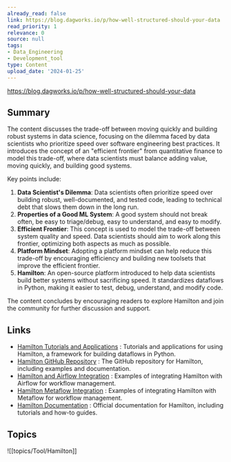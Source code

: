```yaml
---
already_read: false
link: https://blog.dagworks.io/p/how-well-structured-should-your-data
read_priority: 1
relevance: 0
source: null
tags:
- Data_Engineering
- Development_tool
type: Content
upload_date: '2024-01-25'
---
```


https://blog.dagworks.io/p/how-well-structured-should-your-data
## Summary

The content discusses the trade-off between moving quickly and building robust systems in data science, focusing on the dilemma faced by data scientists who prioritize speed over software engineering best practices. It introduces the concept of an "efficient frontier" from quantitative finance to model this trade-off, where data scientists must balance adding value, moving quickly, and building good systems.

Key points include:

1. **Data Scientist's Dilemma**: Data scientists often prioritize speed over building robust, well-documented, and tested code, leading to technical debt that slows them down in the long run.
2. **Properties of a Good ML System**: A good system should not break often, be easy to triage/debug, easy to understand, and easy to modify.
3. **Efficient Frontier**: This concept is used to model the trade-off between system quality and speed. Data scientists should aim to work along this frontier, optimizing both aspects as much as possible.
4. **Platform Mindset**: Adopting a platform mindset can help reduce this trade-off by encouraging efficiency and building new toolsets that improve the efficient frontier.
5. **Hamilton**: An open-source platform introduced to help data scientists build better systems without sacrificing speed. It standardizes dataflows in Python, making it easier to test, debug, understand, and modify code.

The content concludes by encouraging readers to explore Hamilton and join the community for further discussion and support.
## Links

- [Hamilton Tutorials and Applications](https://www.tryhamilton.dev/tutorials-applications/ml-pipeline) : Tutorials and applications for using Hamilton, a framework for building dataflows in Python.
- [Hamilton GitHub Repository](http://github.com/DAGWorks-Inc/hamilton) : The GitHub repository for Hamilton, including examples and documentation.
- [Hamilton and Airflow Integration](https://github.com/DAGWorks-Inc/hamilton/tree/main/examples/airflow) : Examples of integrating Hamilton with Airflow for workflow management.
- [Hamilton Metaflow Integration](https://github.com/outerbounds/hamilton-metaflow) : Examples of integrating Hamilton with Metaflow for workflow management.
- [Hamilton Documentation](https://hamilton.dagworks.io/en/latest/how-tos/use-online/) : Official documentation for Hamilton, including tutorials and how-to guides.

## Topics

![[topics/Tool/Hamilton]]